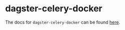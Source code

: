 # dagster-celery-docker

The docs for `dagster-celery-docker` can be found
[here](https://docs.dagster.io/_apidocs/libraries/dagster-celery_docker).
